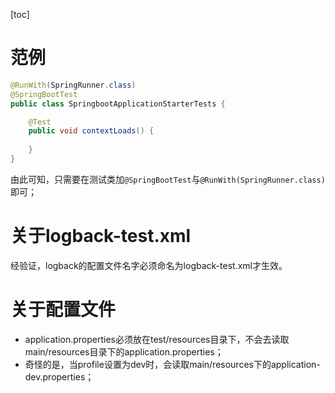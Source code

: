 [toc]

# 范例
```java
@RunWith(SpringRunner.class)
@SpringBootTest
public class SpringbootApplicationStarterTests {

	@Test
	public void contextLoads() {
	    
	}
}
```
由此可知，只需要在测试类加`@SpringBootTest`与`@RunWith(SpringRunner.class)`即可；

# 关于logback-test.xml
经验证，logback的配置文件名字必须命名为logback-test.xml才生效。

# 关于配置文件
* application.properties必须放在test/resources目录下，不会去读取main/resources目录下的application.properties；
* 奇怪的是，当profile设置为dev时，会读取main/resources下的application-dev.properties；